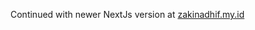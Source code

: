 Continued with newer NextJs version at [zakinadhif.my.id](https://github.com/zakinadhif/zakinadhif.my.id)

